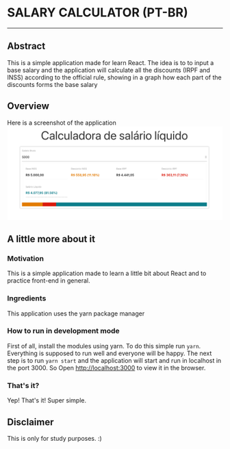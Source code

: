 # SALARY CALCULATOR (PT-BR)
---   
## Abstract   
This is a simple application made for learn React. The idea is to to input a base salary and the application will calculate all the discounts (IRPF and INSS) according to the official rule, showing in a graph how each part of the discounts forms the base salary
   
## Overview
Here is a screenshot of the application
![Application Overview](./show/ps.png)

## A little more about it

### Motivation
This is a simple application made to learn a little bit about React and to practice front-end in general.

### Ingredients
This application uses the yarn package manager

### How to run in development mode
First of all, install the modules using yarn. To do this simple run `yarn`. Everything is supposed to run well and everyone will be happy. The next step is to run `yarn start` and the application will start and run in localhost in the port 3000. So Open [http://localhost:3000](http://localhost:3000) to view it in the browser.

### That's it?   
Yep! That's it! Super simple.

## Disclaimer
This is only for study purposes. :)


